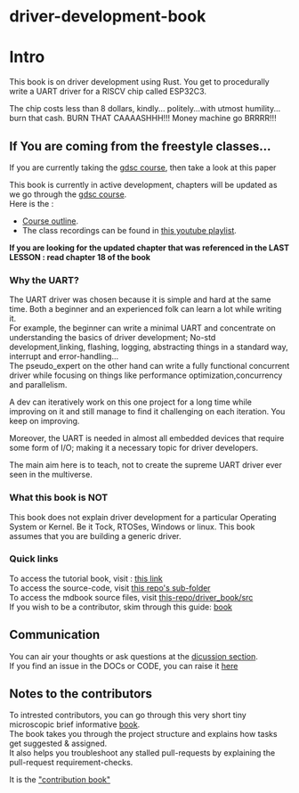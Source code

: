 # driver-development-book


# Intro

This book is on driver development using Rust. You get to procedurally write a UART driver for a RISCV chip called ESP32C3.  

The chip costs less than 8 dollars, kindly... politely...with utmost humility... burn that cash. BURN THAT CAAAASHHH!!! Money machine go BRRRR!!!


## If You are coming from the freestyle classes...  

If you are currently taking the [gdsc course](https://gdsc.community.dev/events/details/developer-student-clubs-university-of-nairobi-presents-introduction-to-rust-on-embedded/), then take a look at this paper

This book is currently in active development, chapters will be updated as we go through the [gdsc course](https://gdsc.community.dev/events/details/developer-student-clubs-university-of-nairobi-presents-introduction-to-rust-on-embedded/).  
Here is the :  
- [Course outline](./driver_book/src/direction/course_outline.md).  
- The class recordings can be found in [this youtube playlist][driver-development-playlist].  


**If you are looking for the updated chapter that was referenced in the LAST LESSON : read chapter 18 of the book**




### Why the UART?

The UART driver was chosen because it is simple and hard at the same time. Both a beginner and an experienced folk can learn a lot while writing it.  
For example, the beginner can write a minimal UART and concentrate on understanding the basics of driver development; No-std development,linking, flashing, logging, abstracting things in a standard way, interrupt and error-handling...  
The pseudo_expert on the other hand can write a fully functional concurrent driver while focusing on things like performance optimization,concurrency and parallelism.  

A dev can iteratively work on this one project for a long time while improving on it and still manage to find it challenging on each iteration. You keep on improving.  

Moreover, the UART is needed in almost all embedded devices that require some form of I/O; making it a necessary topic for driver developers.  


The main aim here is to teach, not to create the supreme UART driver ever seen in the multiverse.    

### What this book is NOT
This book does not explain driver development for a particular Operating System or Kernel. Be it Tock, RTOSes, Windows or linux. This book assumes that you are building a generic driver.  


### Quick links

To access the tutorial book, visit : [this link][driver-development-book-website]  
To access the source-code, visit [this repo's sub-folder][driver-code]  
To access the mdbook source files, visit [this-repo/driver_book/src][driver-book-src]  
If you wish to be a contributor, skim through this guide: [book][contribution-book]


## Communication

You can air your thoughts or ask questions at the [dicussion section][discussion-section].  
If you find an issue in the DOCs or CODE, you can raise it [here][issues-section]  



## Notes to the contributors

To intrested contributors, you can go through this very short tiny microscopic brief informative [book][contribution-book].  
The book takes you through the project structure and explains how tasks get suggested & assigned.    
It also helps you troubleshoot any stalled pull-requests by explaining the pull-request requirement-checks.

It is the ["contribution book"][contribution-book]



<!-- hard-link -->
[driver-book-src]: https://github.com/RustaceansKenya/driver-development-book/tree/master/driver_book/src  

<!-- hard-link -->
[discussion-section]: https://github.com/RustaceansKenya/driver-development-book/discussions

<!-- hard-link -->
[issues-section]: https://github.com/RustaceansKenya/driver-development-book/issues

<!-- hard link -->
[contribution-book]: https://rustaceanskenya.github.io/driver-development-book/contribution_book/book/index.html
[driver-development-book-website]: https://rustaceanskenya.github.io/driver-development-book/  
[driver-code]: https://github.com/RustaceansKenya/driver-development-book/tree/master/driver_code  
[driver-development-playlist]: https://www.youtube.com/playlist?list=PL1KAn4vVH-J47SBytmsfVyKYP84pSlfUG
